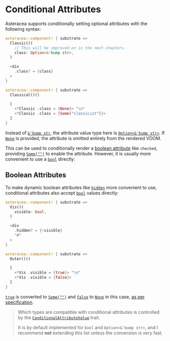 # Conditional Attributes

Asteracea supports conditionally setting optional attributes with the following syntax:

```rust asteracea=Classical
asteracea::component! { substrate =>
  Classic()(
    // This will be improved on in the next chapters.
    class: Option<&'bump str>,
  )

  <div
    .class? = {class}
  >
}

asteracea::component! { substrate =>
  Classical()()

  [
    <*Classic .class = {None}> "\n"
    <*Classic .class = {Some("classicist")}>
  ]
}
```

Instead of [`&'bump str`](), the attribute value type here is [`Option<&'bump str>`](). If [`None`]() is provided, the attribute is omitted entirely from the rendered VDOM.

This can be used to conditionally render a [boolean attribute](https://www.w3.org/TR/html52/infrastructure.html#sec-boolean-attributes) like `checked`, providing [`Some("")`]() to enable the attribute. However, it is usually more convenient to use a [`bool`]() directly:

## Boolean Attributes

To make dynamic boolean attributes like [`hidden`](https://developer.mozilla.org/en-US/docs/Web/HTML/Global_attributes/hidden) more convenient to use, conditional attributes also accept [`bool`]() values directly:

```rust asteracea=Outer
asteracea::component! { substrate =>
  Vis()(
    visible: bool,
  )

  <div
    .hidden? = {!visible}
    "#"
  >
}

asteracea::component! { substrate =>
  Outer()()

  [
    <*Vis .visible = {true}> "\n"
    <*Vis .visible = {false}>
  ]
}
```

[`true`]() is converted to [`Some("")`]() and [`false`]() to [`None`]() in this case, [as per specification](https://html.spec.whatwg.org/multipage/common-microsyntaxes.html#boolean-attributes).

> Which types are compatible with conditional attributes is controlled by the [`ConditionalAttributeValue`]() trait.
>
> It is by default implemented for `bool` and `Option<&'bump str>`, and I recommend **not** extending this list unless the conversion is very fast.
